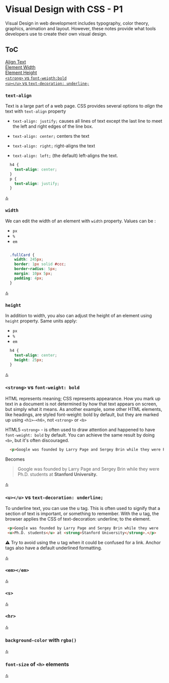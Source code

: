 # Visual Design with CSS - P1

Visual Design in web development includes typography, color theory, graphics, animation and layout.
However, these notes provide what tools developers use to create their own visual design.

## ToC
[Align Text](#text-align)  
[Element Width](#width)  
[Element Height](#height)  
[`<strong>` vs `font-weigth:bold`](#strong-vs-font-weight-bold)  
[`<u></u>` vs `text-decoration: underline;`](##uu-vs-text-decoration-underline)  


### `text-align`

Text is a large part of a web page. CSS provides several options to _align_ the text with `text-align` property

* `text-align: justify;` causes all lines of text except the last line to meet the left and right edges of the line box.

* `text-align: center;` centers the text

* `text-align: right;` right-aligns the text

* `text-align: left;` (the default) left-aligns the text.

```css
  h4 {
    text-align: center;
  }
  p {
    text-align: justify;
  }
```  

  
[🔝](#toc)  
  

### `width`  

We can edit the width of an element with `width` property. Values can be :
  * `px`
  * `%`
  * `em`
  
```css

  .fullCard {
    width: 245px;
    border: 1px solid #ccc;
    border-radius: 5px;
    margin: 10px 5px;
    padding: 4px;
  }

```
[🔝](#toc)  
  
### `height`

In addition to width, you also can adjust the height of an element using `height` property.
Same units apply:

  * `px`
  * `%`
  * `em`
  
```css
  h4 {
    text-align: center;
    height: 25px;
  }
```  

[🔝](#toc)  
  
### `<strong>` vs `font-weight: bold`  

HTML represents meaning; CSS represents appearance. How you mark up text in a document is not determined by how that text appears on screen, but simply what it means. As another example, some other HTML elements, like headings, are styled font-weight: bold by default, but they are marked up using `<h1>–<h6>`, not `<strong>` or `<b>`  
  
HTML5 `<strong>` - is often used to draw attention and happened to have `font-weight: bold` by default. You can achieve the same result by doing `<b>`, but it's often discouraged.

```html
  <p>Google was founded by Larry Page and Sergey Brin while they were Ph.D. students at <strong>Stanford University.</strong></p>
```

Becomes
>   <p>Google was founded by Larry Page and Sergey Brin while they   
>   were Ph.D. students at <strong>Stanford University.</strong></p>

  
[🔝](#toc)  
  
### `<u></u>` vs `text-decoration: underline;`

To underline text, you can use the u tag. This is often used to signify that a section of text is important, or something to remember. With the u tag, the browser applies the CSS of text-decoration: underline; to the element.  

```html
 <p>Google was founded by Larry Page and Sergey Brin while they were   
 <u>Ph.D. students</u> at <strong>Stanford University</strong>.</p>
```
:warning: Try to avoid using the u tag when it could be confused for a link. Anchor tags also have a default underlined formatting.
  
[🔝](#toc)  
  
### `<em></em>`  


  
[🔝](#toc)  
  
### `<s>`

  
[🔝](#toc)  
  
### `<hr>`

  
[🔝](#toc)  
  
### `background-color` with `rgba()`

  
[🔝](#toc)  
  
### `font-size` of `<h>` elements

  
[🔝](#toc)  
  
